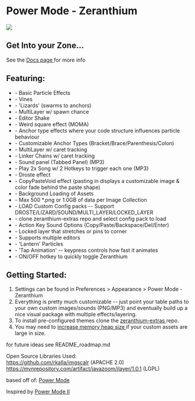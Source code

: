 <h1>Power Mode - Zeranthium </h1>

<img src="https://user-images.githubusercontent.com/296551/63473991-68b52400-c445-11e9-84dc-e2e5269729d8.png" />
<h2> Get Into your Zone... </h2>

<p> See the <a href="https://cschar.github.io/power-mode-zeranthium/"> Docs page </a> for more info </p>

<h2>Featuring:</h2>
<ul>

<li>- Basic Particle Effects </li>
<li>- Vines </li>
<li>- 'Lizards' (swarms to anchors)</li>
<li>- MultiLayer w/ spawn chance</li>
<li>- Editor Shake </li>
<li>- Weird square effect (MOMA)</li>
<li>- Anchor type effects where your code structure influences particle behaviour</li>
<li>- Customizable Anchor Types (Bracket/Brace/Parenthesis/Colon)</li>
<li>- MultiLayer w/ caret tracking</li>
<li>- Linker Chains w/ caret tracking</li>
<li>- Sound panel (Tabbed Panel)  (MP3)</li>
<li>- Play 2x Song w/ 2 Hotkeys to trigger each one (MP3)</li>
<li>- Droste effect</li>
<li>- CopyPasteVoid effect (pasting in displays a customizable image & color fade behind the paste shape)</li>
<li>- Background Loading of Assets</li>
<li>- Max 500 *.png or 1.0GB of data per Image Collection</li>
<li>- LOAD Custom Config packs -- Support DROSTE/LIZARD/SOUND/MULTI_LAYER/LOCKED_LAYER</li>
<li>- clone zeranthium-extras repo and select config pack to load</li>
<li>- Action Key Sound Options (Copy/Paste/Backspace/Del/Enter)</li>
<li>- Locked layer that stretches or pins to corner</li>
<li>- Supports multiple editors</li>
<li>- 'Lantern' Particles</li>
<li>- 'Tap Animation' -- keypress controls how fast it animates</li>
<li>- ON/OFF hotkey to quickly toggle Zeranthium</li>

</ul>
<h2>Getting Started: </h2>
<ol>
    <li> Settings can be found in Preferences > Appearance > Power Mode - Zeranthium </li>
    <li> Everything is pretty much customizable -- just point your table paths to your own custom images/sounds (PNG/MP3)
     and eventually build up a nice visual package with multiple effects/layering. </li>
    <li> To install pre-configured themes clone the
        <a href="https://github.com/cschar/zeranthium-extras"> zeranthium-extras </a> repo.
    </li>
    <li> You may need to 
         <a href="https://www.jetbrains.com/help/idea/increasing-memory-heap.html"> increase memory heap size </a> 
         if your custom assets are large in size.
    </li>
</ol>



for future ideas see README_roadmap.md


Open Source Libraries Used: \
https://github.com/rkalla/imgscalr  (APACHE 2.0)\
https://mvnrepository.com/artifact/javazoom/jlayer/1.0.1 (LGPL)

<p> based off of: <a href="https://github.com/baptistemesta/power-mode-intellij-plugin"> Power Mode</a> </p>
<p> Inspired by <a href="https://github.com/axaluss/power-mode-intellij-plugin">Power Mode II </a> </p>
